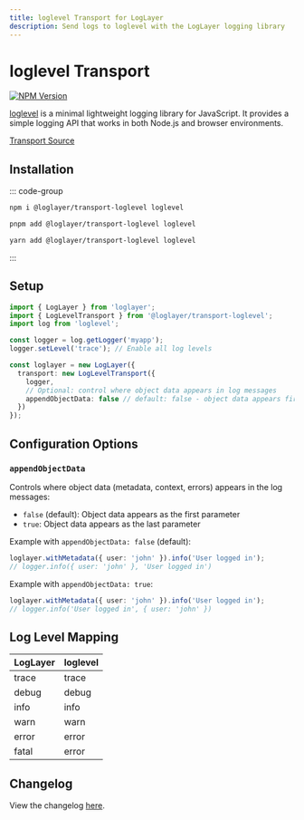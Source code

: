 ```yaml
---
title: loglevel Transport for LogLayer
description: Send logs to loglevel with the LogLayer logging library
---
```


# loglevel Transport

[![NPM Version](https://img.shields.io/npm/v/%40loglayer%2Ftransport-loglevel)](https://www.npmjs.com/package/@loglayer/transport-loglevel)

[loglevel](https://github.com/pimterry/loglevel) is a minimal lightweight logging library for JavaScript. It provides a simple logging API that works in both Node.js and browser environments.

[Transport Source](https://github.com/loglayer/loglayer/blob/master/packages/transports/loglevel)

## Installation

::: code-group

```sh [npm]
npm i @loglayer/transport-loglevel loglevel
```

```sh [pnpm]
pnpm add @loglayer/transport-loglevel loglevel
```

```sh [yarn]
yarn add @loglayer/transport-loglevel loglevel
```

:::

## Setup

```typescript
import { LogLayer } from 'loglayer';
import { LogLevelTransport } from '@loglayer/transport-loglevel';
import log from 'loglevel';

const logger = log.getLogger('myapp');
logger.setLevel('trace'); // Enable all log levels

const loglayer = new LogLayer({
  transport: new LogLevelTransport({
    logger,
    // Optional: control where object data appears in log messages
    appendObjectData: false // default: false - object data appears first
  })
});
```

## Configuration Options

### `appendObjectData`

Controls where object data (metadata, context, errors) appears in the log messages:
- `false` (default): Object data appears as the first parameter
- `true`: Object data appears as the last parameter

Example with `appendObjectData: false` (default):
```typescript
loglayer.withMetadata({ user: 'john' }).info('User logged in');
// logger.info({ user: 'john' }, 'User logged in')
```

Example with `appendObjectData: true`:
```typescript
loglayer.withMetadata({ user: 'john' }).info('User logged in');
// logger.info('User logged in', { user: 'john' })
```

## Log Level Mapping

| LogLayer | loglevel |
|----------|----------|
| trace    | trace    |
| debug    | debug    |
| info     | info     |
| warn     | warn     |
| error    | error    |
| fatal    | error    |

## Changelog

View the changelog [here](./changelogs/loglevel-changelog.md).

